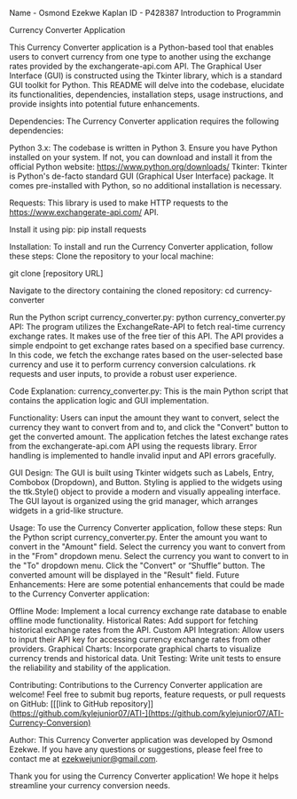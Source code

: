 Name - Osmond Ezekwe
Kaplan ID - P428387
Introduction to Programmin




Currency Converter Application

This Currency Converter application is a Python-based tool that enables users to convert currency from one type to another using the exchange rates provided by the exchangerate-api.com API. The Graphical User Interface (GUI) is constructed using the Tkinter library, which is a standard GUI toolkit for Python. This README will delve into the codebase, elucidate its functionalities, dependencies, installation steps, usage instructions, and provide insights into potential future enhancements.

Dependencies:
The Currency Converter application requires the following dependencies:

Python 3.x: The codebase is written in Python 3. Ensure you have Python installed on your system. If not, you can download and install it from the official Python website: https://www.python.org/downloads/
Tkinter: Tkinter is Python's de-facto standard GUI (Graphical User Interface) package. It comes pre-installed with Python, so no additional installation is necessary.

Requests: This library is used to make HTTP requests to the https://www.exchangerate-api.com/ API. 

Install it using pip:
pip install requests

Installation:
To install and run the Currency Converter application, follow these steps:
Clone the repository to your local machine:

git clone [repository URL]

Navigate to the directory containing the cloned repository:
cd currency-converter

Run the Python script currency_converter.py:
python currency_converter.py
API:
The program utilizes the ExchangeRate-API to fetch real-time currency exchange rates. It makes use of the free tier of this API. The API provides a simple endpoint to get exchange rates based on a specified base currency. In this code, we fetch the exchange rates based on the user-selected base currency and use it to perform currency conversion calculations.
rk requests and user inputs, to provide a robust user experience.


Code Explanation:
currency_converter.py: This is the main Python script that contains the application logic and GUI implementation.

Functionality:
Users can input the amount they want to convert, select the currency they want to convert from and to, and click the "Convert" button to get the converted amount.
The application fetches the latest exchange rates from the exchangerate-api.com API using the requests library.
Error handling is implemented to handle invalid input and API errors gracefully.

GUI Design:
The GUI is built using Tkinter widgets such as Labels, Entry, Combobox (Dropdown), and Button.
Styling is applied to the widgets using the ttk.Style() object to provide a modern and visually appealing interface.
The GUI layout is organized using the grid manager, which arranges widgets in a grid-like structure.

Usage:
To use the Currency Converter application, follow these steps:
Run the Python script currency_converter.py.
Enter the amount you want to convert in the "Amount" field.
Select the currency you want to convert from in the "From" dropdown menu.
Select the currency you want to convert to in the "To" dropdown menu.
Click the "Convert" or “Shuffle” button.
The converted amount will be displayed in the "Result" field.
Future Enhancements:
Here are some potential enhancements that could be made to the Currency Converter application:

Offline Mode: Implement a local currency exchange rate database to enable offline mode functionality.
Historical Rates: Add support for fetching historical exchange rates from the API.
Custom API Integration: Allow users to input their API key for accessing currency exchange rates from other providers.
Graphical Charts: Incorporate graphical charts to visualize currency trends and historical data.
Unit Testing: Write unit tests to ensure the reliability and stability of the application.

Contributing:
Contributions to the Currency Converter application are welcome! Feel free to submit bug reports, feature requests, or pull requests on GitHub: [[[link to GitHub repository]](https://github.com/kylejunior07/ATI-](https://github.com/kylejunior07/ATI-Currency-Conversion)



Author:
This Currency Converter application was developed by Osmond Ezekwe. If you have any questions or suggestions, please feel free to contact me at ezekwejunior@gmail.com.

Thank you for using the Currency Converter application! We hope it helps streamline your currency conversion needs.
